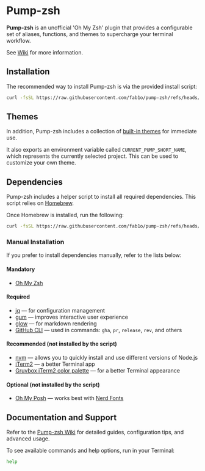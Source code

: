 # Pump-zsh

**Pump-zsh** is an unofficial 'Oh My Zsh' plugin that provides a configurable set of aliases, functions, and themes to supercharge your terminal workflow.

See [Wiki](https://github.com/fab1o/pump-zsh/wiki) for more information.

## Installation

The recommended way to install Pump-zsh is via the provided install script:

```sh
curl -fsSL https://raw.githubusercontent.com/fab1o/pump-zsh/refs/heads/main/scripts/install.zsh | zsh && zsh
```

## Themes

In addition, Pump-zsh includes a collection of [built-in themes](https://github.com/fab1o/pump-zsh/wiki/Themes) for immediate use.

It also exports an environment variable called `CURRENT_PUMP_SHORT_NAME`, which represents the currently selected project. This can be used to customize your own theme.

## Dependencies

Pump-zsh includes a helper script to install all required dependencies. This script relies on [Homebrew](https://brew.sh/).

Once Homebrew is installed, run the following:

```sh
curl -fsSL https://raw.githubusercontent.com/fab1o/pump-zsh/refs/heads/main/scripts/install_deps.zsh | zsh && zsh
```

### Manual Installation

If you prefer to install dependencies manually, refer to the lists below:

#### Mandatory

* [Oh My Zsh](https://ohmyz.sh/)

#### Required

* [jq](https://jqlang.org/) — for configuration management
* [gum](https://github.com/charmbracelet/gum) — improves interactive user experience
* [glow](https://github.com/charmbracelet/glow) — for markdown rendering
* [GitHub CLI](https://cli.github.com/) — used in commands: `gha`, `pr`, `release`, `rev`, and others

#### Recommended (not installed by the script)

* [nvm](https://github.com/nvm-sh/nvm) — allows you to quickly install and use different versions of Node.js
* [iTerm2](https://iterm2.com/) — a better Terminal app
* [Gruvbox iTerm2 color palette](https://github.com/herrbischoff/iterm2-gruvbox) — for a better Terminal appearance

#### Optional (not installed by the script)

* [Oh My Posh](https://ohmyposh.dev/) — works best with [Nerd Fonts](https://ohmyposh.dev/docs/installation/fonts)

## Documentation and Support

Refer to the [Pump-zsh Wiki](https://github.com/fab1o/pump-zsh/wiki/Home) for detailed guides, configuration tips, and advanced usage.

To see available commands and help options, run in your Terminal:

```sh
help
```
